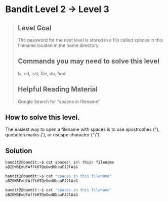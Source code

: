 # Bandit Level 2 → Level 3
>## Level Goal
>
> The password for the next level is stored in a file called spaces in this filename located in the home directory
> ## Commands you may need to solve this level
>
> ls, cd, cat, file, du, find
> ## Helpful Reading Material
>
>  Google Search for “spaces in filename”

## How to solve this level.
The easiest way to open a filename with spaces is to use apostrophes ("), quotation marks ('), or escape character ("&#92;")

## Solution
```bash
bandit2@bandit:~$ cat spaces\ in\ this\ filename 
aBZ0W5EmUfAf7kHTQeOwd8bauFJ2lAiG

bandit2@bandit:~$ cat "spaces in this filename" 
aBZ0W5EmUfAf7kHTQeOwd8bauFJ2lAiG

bandit2@bandit:~$ cat 'spaces in this filename' 
aBZ0W5EmUfAf7kHTQeOwd8bauFJ2lAiG
```